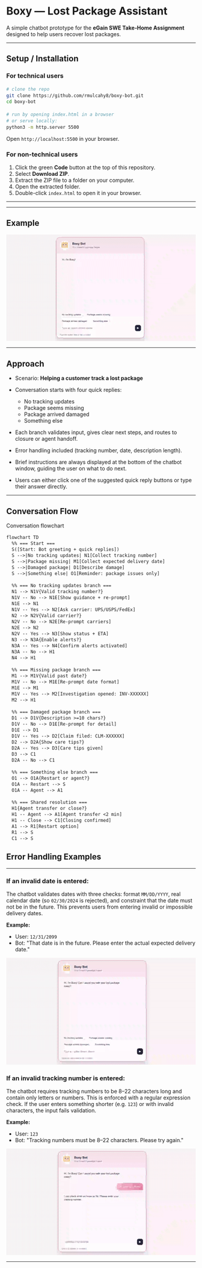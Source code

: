 # Boxy — Lost Package Assistant

A simple chatbot prototype for the **eGain SWE Take‑Home Assignment** designed to help users recover lost packages.

---

## Setup / Installation

### For technical users

```bash
# clone the repo
git clone https://github.com/rmulcahy8/boxy-bot.git
cd boxy-bot

# run by opening index.html in a browser
# or serve locally:
python3 -m http.server 5500
```

Open `http://localhost:5500` in your browser.

### For non-technical users

1. Click the green **Code** button at the top of this repository.
2. Select **Download ZIP**.
3. Extract the ZIP file to a folder on your computer.
4. Open the extracted folder.
5. Double-click `index.html` to open it in your browser.

---

---

## Example

![Gif didn't load properly.](./boxy.gif)

---

## Approach

* Scenario: **Helping a customer track a lost package**
* Conversation starts with four quick replies:

  * No tracking updates
  * Package seems missing
  * Package arrived damaged
  * Something else
* Each branch validates input, gives clear next steps, and routes to closure or agent handoff.
* Error handling included (tracking number, date, description length).
* Brief instructions are always displayed at the bottom of the chatbot window, guiding the user on what to do next.
* Users can either click one of the suggested quick reply buttons or type their answer directly.

---

## Conversation Flow

Conversation flowchart

```mermaid
flowchart TD
  %% === Start ===
  S([Start: Bot greeting + quick replies])
  S -->|No tracking updates| N1[Collect tracking number]
  S -->|Package missing| M1[Collect expected delivery date]
  S -->|Damaged package| D1[Describe damage]
  S -->|Something else| O1[Reminder: package issues only]

  %% === No tracking updates branch ===
  N1 --> N1V{Valid tracking number?}
  N1V -- No --> N1E[Show guidance + re-prompt]
  N1E --> N1
  N1V -- Yes --> N2[Ask carrier: UPS/USPS/FedEx]
  N2 --> N2V{Valid carrier?}
  N2V -- No --> N2E[Re-prompt carriers]
  N2E --> N2
  N2V -- Yes --> N3[Show status + ETA]
  N3 --> N3A{Enable alerts?}
  N3A -- Yes --> N4[Confirm alerts activated]
  N3A -- No --> H1
  N4 --> H1

  %% === Missing package branch ===
  M1 --> M1V{Valid past date?}
  M1V -- No --> M1E[Re-prompt date format]
  M1E --> M1
  M1V -- Yes --> M2[Investigation opened: INV-XXXXXX]
  M2 --> H1

  %% === Damaged package branch ===
  D1 --> D1V{Description >=10 chars?}
  D1V -- No --> D1E[Re-prompt for detail]
  D1E --> D1
  D1V -- Yes --> D2[Claim filed: CLM-XXXXXX]
  D2 --> D2A{Show care tips?}
  D2A -- Yes --> D3[Care tips given]
  D3 --> C1
  D2A -- No --> C1

  %% === Something else branch ===
  O1 --> O1A{Restart or agent?}
  O1A -- Restart --> S
  O1A -- Agent --> A1

  %% === Shared resolution ===
  H1{Agent transfer or close?}
  H1 -- Agent --> A1[Agent transfer <2 min]
  H1 -- Close --> C1[Closing confirmed]
  A1 --> R1[Restart option]
  R1 --> S
  C1 --> S

```


## Error Handling Examples
---

### If an invalid date is entered:

The chatbot validates dates with three checks: format `MM/DD/YYYY`, real calendar date (so `02/30/2024` is rejected), and constraint that the date must not be in the future. This prevents users from entering invalid or impossible delivery dates.

**Example:**

- User: `12/31/2099`  
- Bot: "That date is in the future. Please enter the actual expected delivery date."

![Gif didn't load properly.](assets/dateinvalid.gif)

### If an invalid tracking number is entered:

The chatbot requires tracking numbers to be 8–22 characters long and contain only letters or numbers. This is enforced with a regular expression check. If the user enters something shorter (e.g. `123`) or with invalid characters, the input fails validation.

**Example:**

- User: `123`  
- Bot: "Tracking numbers must be 8–22 characters. Please try again."

![Gif didn't load properly.](assets/invalidcode.gif)
  
---
